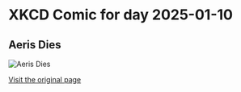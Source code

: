 
# XKCD Comic for day 2025-01-10

## Aeris Dies

![Aeris Dies](https://imgs.xkcd.com/comics/aeris_dies.png "It's bad enough that all the families in your Sims are just you and Maggie recreated over and over.")

[Visit the original page](https://xkcd.com/299/)
